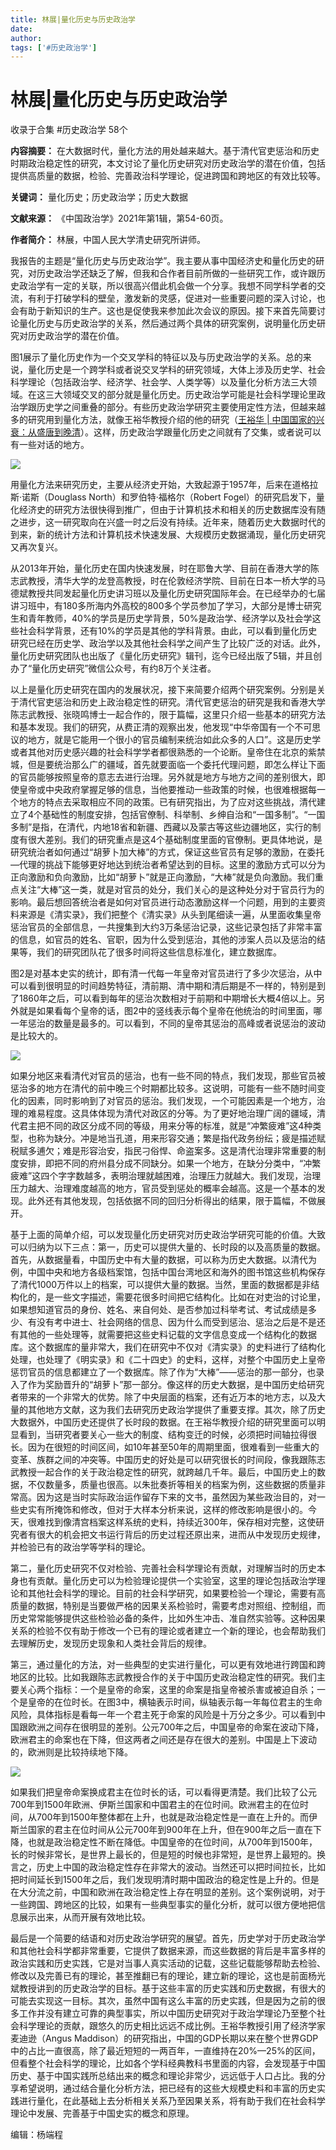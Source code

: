 ```yaml
---
title: 林展|量化历史与历史政治学
date: 
author: 
tags: ['#历史政治学']
---
```

# 林展|量化历史与历史政治学


收录于合集 #历史政治学 58个

**内容摘要：**
在大数据时代，量化方法的用处越来越大。基于清代官吏惩治和历史时期政治稳定性的研究，本文讨论了量化历史研究对历史政治学的潜在价值，包括提供高质量的数据，检验、完善政治科学理论，促进跨国和跨地区的有效比较等。

 **关键词：** 量化历史；历史政治学；历史大数据

  

 **文献来源：** 《中国政治学》2021年第1辑，第54-60页。

 **作者简介：** 林展，中国人民大学清史研究所讲师。

我报告的主题是“量化历史与历史政治学”。我主要从事中国经济史和量化历史的研究，对历史政治学还缺乏了解，但我和合作者目前所做的一些研究工作，或许跟历史政治学有一定的关联，所以很高兴借此机会做一个分享。我想不同学科学者的交流，有利于打破学科的壁垒，激发新的灵感，促进对一些重要问题的深入讨论，也会有助于新知识的生产。这也是促使我来参加此次会议的原因。接下来首先简要讨论量化历史与历史政治学的关系，然后通过两个具体的研究案例，说明量化历史研究对历史政治学的潜在价值。

  

图1展示了量化历史作为一个交叉学科的特征以及与历史政治学的关系。总的来说，量化历史是一个跨学科或者说交叉学科的研究领域，大体上涉及历史学、社会科学理论（包括政治学、经济学、社会学、人类学等）以及量化分析方法三大领域。在这三大领域交叉的部分就是量化历史。历史政治学可能是社会科学理论里政治学跟历史学之间重叠的部分。有些历史政治学研究主要使用定性方法，但越来越多的研究用到量化方法，就像王裕华教授介绍的他的研究（[王裕华
|
中国国家的兴衰：从盛唐到晚清](http://mp.weixin.qq.com/s?__biz=MzI5ODY0MTQ1OA==&mid=2247488968&idx=1&sn=0ff17b153190f18f2fe618c15ef72682&chksm=eca3e495dbd46d83e0af5e1db3bd34b8d20ac0d8fb3cc5ec2ce63e444c26d7c07c1bb1938961&scene=21#wechat_redirect)）。这样，历史政治学跟量化历史之间就有了交集，或者说可以有一些对话的地方。

  

![](/images/77/2.png)

  

用量化方法来研究历史，主要从经济史开始，大致起源于1957年，后来在道格拉斯·诺斯（Douglass North）和罗伯特·福格尔（Robert
Fogel）的研究启发下，量化经济史的研究方法很快得到推广，但由于计算机技术和相关的历史数据库没有随之进步，这一研究取向在兴盛一时之后没有持续。近年来，随着历史大数据时代的到来，新的统计方法和计算机技术快速发展、大规模历史数据涌现，量化历史研究又再次复兴。

  

从2013年开始，量化历史在国内快速发展，时在耶鲁大学、目前在香港大学的陈志武教授，清华大学的龙登高教授，时在伦敦经济学院、目前在日本一桥大学的马德斌教授共同发起量化历史讲习班以及量化历史研究国际年会。在已经举办的七届讲习班中，有180多所海内外高校的800多个学员参加了学习，大部分是博士研究生和青年教师，40%的学员是历史学背景，50%是政治学、经济学以及社会学这些社会科学背景，还有10%的学员是其他的学科背景。由此，可以看到量化历史研究已经在历史学、政治学以及其他社会科学之间产生了比较广泛的对话。此外，量化历史研究团队也出版了《量化历史研究》辑刊，迄今已经出版了5辑，并且创办了“量化历史研究”微信公众号，有约8万个关注者。

  

以上是量化历史研究在国内的发展状况，接下来简要介绍两个研究案例。分别是关于清代官吏惩治和历史上政治稳定性的研究。清代官吏惩治的研究是我和香港大学陈志武教授、张晓鸣博士一起合作的，限于篇幅，这里只介绍一些基本的研究方法和基本发现。我们的研究，从费正清的观察出发，他发现“中华帝国有一个不可思议的地方，就是它能用一个很小的官员编制来统治如此众多的人口”。这是历史学或者其他对历史感兴趣的社会科学学者都很熟悉的一个论断。皇帝住在北京的紫禁城，但是要统治那么广的疆域，首先就要面临一个委托代理问题，即怎么样让下面的官员能够按照皇帝的意志去进行治理。另外就是地方与地方之间的差别很大，即使皇帝或中央政府掌握足够的信息，当他要推动一些政策的时候，也很难根据每一个地方的特点去采取相应不同的政策。已有研究指出，为了应对这些挑战，清代建立了4个基础性的制度安排，包括官僚制、科举制、乡绅自治和“一国多制”。“一国多制”是指，在清代，内地18省和新疆、西藏以及蒙古等这些边疆地区，实行的制度有很大差别。我们的研究重点是这4个基础制度里面的官僚制。更具体地说，是研究统治者如何通过“胡萝卜加大棒”的方式，保证这些官员有足够的激励，在委托—代理的挑战下能够更好地达到统治者希望达到的目标。这里的激励方式可以分为正向激励和负向激励，比如“胡萝卜”就是正向激励，“大棒”就是负向激励。我们重点关注“大棒”这一类，就是对官员的处分，我们关心的是这种处分对于官员行为的影响。最后想回答统治者是如何对官员进行动态激励这样一个问题，用到的主要资料来源是《清实录》，我们把整个《清实录》从头到尾细读一遍，从里面收集皇帝惩治官员的全部信息，一共搜集到大约3万条惩治记录，这些记录包括了非常丰富的信息，如官员的姓名、官职，因为什么受到惩治，其他的涉案人员以及惩治的结果等，我们的研究团队花了很多时间将这些信息标准化，建立数据库。

  

图2是对基本史实的统计，即有清一代每一年皇帝对官员进行了多少次惩治，从中可以看到很明显的时间趋势特征，清前期、清中期和清后期是不一样的，特别是到了1860年之后，可以看到每年的惩治次数相对于前期和中期增长大概4倍以上。另外就是如果看每个皇帝的话，图2中的竖线表示每个皇帝在他统治的时间里面，哪一年惩治的数量是最多的。可以看到，不同的皇帝其惩治的高峰或者说惩治的波动是比较大的。

  

![](/images/77/3.png)

  

如果分地区来看清代对官员的惩治，也有一些不同的特点，我们发现，那些官员被惩治多的地方在清代的前中晚三个时期都比较多。这说明，可能有一些不随时间变化的因素，同时影响到了对官员的惩治。我们发现，一个可能因素是一个地方，治理的难易程度。这具体体现为清代对政区的分等。为了更好地治理广阔的疆域，清代君主把不同的政区分成不同的等级，用来分等的标准，就是“冲繁疲难”这4种类型，也称为缺分。冲是地当孔道，用来形容交通；繁是指代政务纷纭；疲是描述赋税赋多逋欠；难是形容治安，指民刁俗悍、命盗案多。这是清代治理非常重要的制度安排，即把不同的府州县分成不同缺分。如果一个地方，在缺分分类中，“冲繁疲难”这四个字字数越多，表明治理就越困难，治理压力就越大。我们发现，治理压力越大、治理难度越高的地方，官员受到惩处的概率会越高。这是一个基本的发现。此外还有其他发现，包括依据不同的回归分析得出的结果，限于篇幅，不做展开。

  

基于上面的简单介绍，可以发现量化历史研究对历史政治学研究可能的价值。大致可以归纳为以下三点：第一，历史可以提供大量的、长时段的以及高质量的数据。首先，从数据量看，中国历史中有大量的数据，可以称为历史大数据。以清代为例，中国中央和地方各级档案馆，包括中国台湾地区和海外的图书馆这些机构保存了清代1000万件以上的档案，可以提供大量的数据。当然，里面的数据都是非结构化的，是一些文字描述，需要花很多时间把它结构化。比如在对吏治的讨论里，如果想知道官员的身份、姓名、来自何处、是否参加过科举考试、考试成绩是多少、有没有考中进士、社会网络的信息、因为什么而受到惩治、惩治之后是不是还有其他的一些处理等，就需要把这些史料记载的文字信息变成一个结构化的数据库。这个数据库的量非常大，我们在研究中不仅对《清实录》的史料进行了结构化处理，也处理了《明实录》和《二十四史》的史料，这样，对整个中国历史上皇帝惩罚官员的信息都建立了一个数据库。除了作为“大棒”——惩治的那一部分，也录入了作为奖励晋升的“胡萝卜”那一部分。像这样的历史大数据，是中国历史给研究者带来的一个非常大的优势。除了中央层面的档案，还有近万本的地方志，以及大量的其他地方文献，这为我们去研究历史政治学提供了重要支撑。其次，除了历史大数据外，中国历史还提供了长时段的数据。在王裕华教授介绍的研究里面可以明显看到，当研究者要关心一些大的制度、结构变迁的时候，必须把时间轴拉得很长。因为在很短的时间区间，如10年甚至50年的周期里面，很难看到一些重大的变革、族群之间的冲突等。中国历史的好处是可以研究很长的时间段，像我跟陈志武教授一起合作的关于政治稳定性的研究，就跨越几千年。最后，中国历史上的数据，不仅数量多，质量也很高。以朱批奏折等相关的档案为例，这些数据的质量非常高。因为这是当时实际政治运作留存下来的文书，虽然因为某些政治目的，对一些史实有所掩饰和修改，但对于大样本分析来说，这样的修改影响是很小的。今天，很难找到像清宫档案这样系统的史料，持续近300年，保存相对完整，这使研究者有很大的机会把文书运行背后的历史过程还原出来，进而从中发现历史规律，并检验已有的政治学等学科的理论。

  

第二，量化历史研究不仅对检验、完善社会科学理论有贡献，对理解当时的历史本身也有贡献。量化历史可以为检验理论提供一个实验室，这里的理论包括政治学理论和其他社会科学的理论。目前的社会科学研究，如果要检验一个理论，需要有高质量的数据，特别是当要做严格的因果关系检验时，需要考虑对照组、控制组，而历史常常能够提供这些检验必备的条件，比如外生冲击、准自然实验等。这种因果关系的检验不仅有助于修改一个已有的理论或者建立一个新的理论，也会帮助我们去理解历史，发现历史现象和人类社会背后的规律。

  

第三，通过量化的方法，对一些典型的史实进行量化，可以更有效地进行跨国和跨地区的比较。比如我跟陈志武教授合作的关于中国历史政治稳定性的研究。我们主要关心两个指标：一个是皇帝的命案，这里的命案是指皇帝被杀害或被迫自杀；一个是皇帝的在位时长。在图3中，横轴表示时间，纵轴表示每一年每位君主的生命风险，具体指标是看每一年一个君主死于命案的风险是十万分之多少。可以看到中国跟欧洲之间存在很明显的差别。公元700年之后，中国皇帝的命案在波动下降，欧洲君主的命案也在下降，但这两者之间还是存在很大的差别。中国是上下波动的，欧洲则是比较持续地下降。

  

![](/images/77/4.png)

  

如果我们把皇帝命案换成君主在位时长的话，可以看得更清楚。我们比较了公元700年到1500年欧洲、伊斯兰国家和中国君主的在位时间。欧洲君主的在位时间，从700年到1500年整体都在上升，也就是政治稳定性是一直在上升的。而伊斯兰国家的君主在位时间从公元700年到900年在上升，但在900年之后一直在下降，也就是政治稳定性不断在降低。中国皇帝的在位时间，从700年到1500年，长的时候非常长，是世界上最长的，但是短的时候也非常短，是世界上最短的。换言之，历史上中国的政治稳定性存在非常大的波动。当然还可以把时间拉长，比如把时间延长到1500年之后，我们发现明清时期中国政治的稳定性是上升的。但是在大分流之前，中国和欧洲在政治稳定性上存在明显的差别。这个案例说明，对于一些跨国、跨地区的比较，如果有一些典型事实的量化分析，就可以很方便地把信息展示出来，从而开展有效地比较。

  

最后是一个简要的结语和对历史政治学研究的展望。首先，历史学对于历史政治学和其他社会科学都非常重要，它提供了数据来源，而这些数据的背后是丰富多样的政治实践和历史实践，它是对当事人真实活动的记载，这些记载能够帮助去检验、修改以及完善已有的理论，甚至推翻已有的理论，建立新的理论，这也是前面杨光斌教授讲到的历史政治学的目标。基于这些丰富的历史实践和历史数据，有很大的可能去实现这一目标。其次，虽然中国有这么丰富的历史实践，但是因为之前的很多工作并没有建立可靠的典型事实，所以中国历史研究对于政治学理论乃至整个社会科学理论的贡献，跟悠久的历史相比远远不成比例。王裕华教授引用了经济学家麦迪逊（Angus
Maddison）的研究指出，中国的GDP长期以来在整个世界GDP中的占比一直很高，除了最近短短的一两百年，一直维持在20%—25%的区间，但看整个社会科学的理论，比如各个学科经典教科书里面的内容，会发现基于中国历史、基于中国实践所总结出来的概念和理论非常少，远远低于人口占比。我的分享希望说明，通过结合量化分析方法，把已经有的这些大规模史料和丰富的历史实践进行量化，在此基础上去分析相关关系乃至因果关系，将有助于我们在社会科学理论中发展、完善基于中国史实的概念和原理。

编辑：杨端程

  

